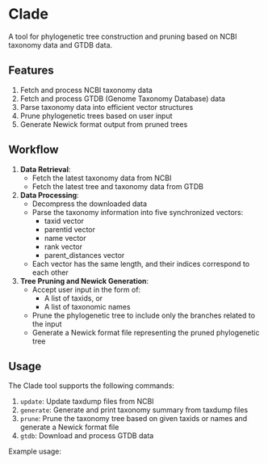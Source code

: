# Clade

A tool for phylogenetic tree construction and pruning based on NCBI taxonomy data and GTDB data.

## Features

1. Fetch and process NCBI taxonomy data
2. Fetch and process GTDB (Genome Taxonomy Database) data
3. Parse taxonomy data into efficient vector structures
4. Prune phylogenetic trees based on user input
5. Generate Newick format output from pruned trees

## Workflow

1. **Data Retrieval**:
   - Fetch the latest taxonomy data from NCBI
   - Fetch the latest tree and taxonomy data from GTDB
2. **Data Processing**:
   - Decompress the downloaded data
   - Parse the taxonomy information into five synchronized vectors:
     - taxid vector
     - parentid vector
     - name vector
     - rank vector
     - parent_distances vector
   - Each vector has the same length, and their indices correspond to each other
3. **Tree Pruning and Newick Generation**:
   - Accept user input in the form of:
     - A list of taxids, or
     - A list of taxonomic names
   - Prune the phylogenetic tree to include only the branches related to the input
   - Generate a Newick format file representing the pruned phylogenetic tree

## Usage

The Clade tool supports the following commands:

1. `update`: Update taxdump files from NCBI
2. `generate`: Generate and print taxonomy summary from taxdump files
3. `prune`: Prune the taxonomy tree based on given taxids or names and generate a Newick format file
4. `gtdb`: Download and process GTDB data

Example usage:
